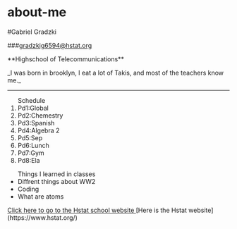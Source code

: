 # about-me


#Gabriel Gradzki

###gradzkig6594@hstat.org 

<p>**Highschool of Telecommunications**<p>

<p>_I was born in brooklyn, I eat a lot of Takis, and most of the teachers know me._<p>

---

<ol>Schedule
<li>Pd1:Global</li>
<li>Pd2:Chemestry</li>
<li>Pd3:Spanish</li>
<li>Pd4:Algebra 2</li>
<li>Pd5:Sep </li>
<li>Pd6:Lunch </li>
<li>Pd7:Gym </li>
<li>Pd8:Ela</li>
</ol>
<ul> Things I learned in classes
<li>Diffrent things about WW2</li>
<li>Coding</li>
<li>What are atoms</li>
</ul>
<a href="https://www.hstat.org/" >
Click here to go to the Hstat school website
</a>
[Here is the Hstat website](https://www.hstat.org/)
